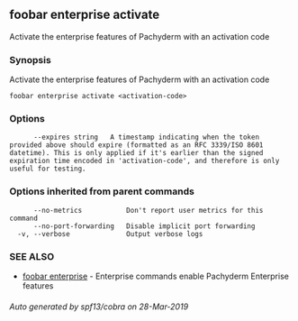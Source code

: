 ## foobar enterprise activate

Activate the enterprise features of Pachyderm with an activation code

### Synopsis


Activate the enterprise features of Pachyderm with an activation code

```
foobar enterprise activate <activation-code>
```

### Options

```
      --expires string   A timestamp indicating when the token provided above should expire (formatted as an RFC 3339/ISO 8601 datetime). This is only applied if it's earlier than the signed expiration time encoded in 'activation-code', and therefore is only useful for testing.
```

### Options inherited from parent commands

```
      --no-metrics           Don't report user metrics for this command
      --no-port-forwarding   Disable implicit port forwarding
  -v, --verbose              Output verbose logs
```

### SEE ALSO
* [foobar enterprise](foobar_enterprise.md)	 - Enterprise commands enable Pachyderm Enterprise features

###### Auto generated by spf13/cobra on 28-Mar-2019

